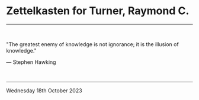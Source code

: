 # Zettelkasten for Turner, Raymond C.

---

</br>

"The greatest enemy of knowledge is not ignorance; it is the illusion of knowledge."

―  Stephen Hawking

</br>

---

Wednesday 18th October 2023

